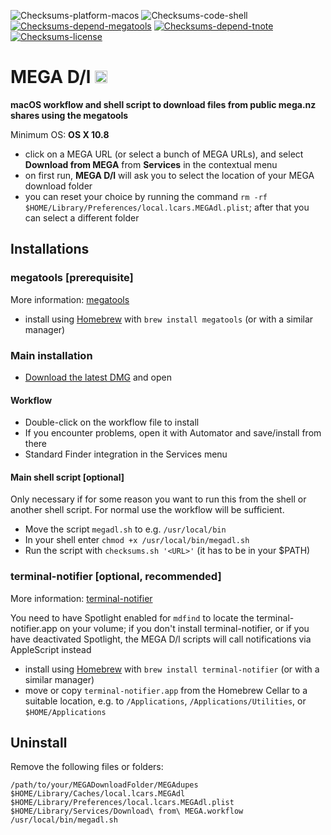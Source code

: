 ![Checksums-platform-macos](https://img.shields.io/badge/platform-macOS-lightgrey.svg)
![Checksums-code-shell](https://img.shields.io/badge/code-shell-yellow.svg)
[![Checksums-depend-megatools](https://img.shields.io/badge/dependency-megatools%201.9.98-green.svg)](https://github.com/megous/megatools)
[![Checksums-depend-tnote](https://img.shields.io/badge/dependency-terminal--notifier%201.7.1-green.svg)](https://github.com/alloy/terminal-notifier)
[![Checksums-license](http://img.shields.io/badge/license-MIT+-blue.svg)](https://github.com/JayBrown/Checksums/blob/master/license.md)

# MEGA D/l <img src="https://github.com/JayBrown/Checksums/blob/master/img/jb-img.png" height="20px"/>
**macOS workflow and shell script to download files from public mega.nz shares using the megatools**

Minimum OS: **OS X 10.8**

* click on a MEGA URL (or select a bunch of MEGA URLs), and select **Download from MEGA** from **Services** in the contextual menu
* on first run, **MEGA D/l** will ask you to select the location of your MEGA download folder
* you can reset your choice by running the command `rm -rf $HOME/Library/Preferences/local.lcars.MEGAdl.plist`; after that you can select a different folder

## Installations
### megatools [prerequisite]
More information: [megatools](https://github.com/megous/megatools)

* install using [Homebrew](http://brew.sh) with `brew install megatools` (or with a similar manager)

### Main installation
* [Download the latest DMG](https://github.com/JayBrown/MEGA-D-l/releases) and open

#### Workflow
* Double-click on the workflow file to install
* If you encounter problems, open it with Automator and save/install from there
* Standard Finder integration in the Services menu

#### Main shell script [optional]
Only necessary if for some reason you want to run this from the shell or another shell script. For normal use the workflow will be sufficient.

* Move the script `megadl.sh` to e.g. `/usr/local/bin`
* In your shell enter `chmod +x /usr/local/bin/megadl.sh`
* Run the script with `checksums.sh '<URL>'` (it has to be in your $PATH)

### terminal-notifier [optional, recommended]
More information: [terminal-notifier](https://github.com/alloy/terminal-notifier)

You need to have Spotlight enabled for `mdfind` to locate the terminal-notifier.app on your volume; if you don't install terminal-notifier, or if you have deactivated Spotlight, the MEGA D/l scripts will call notifications via AppleScript instead

* install using [Homebrew](http://brew.sh) with `brew install terminal-notifier` (or with a similar manager)
* move or copy `terminal-notifier.app` from the Homebrew Cellar to a suitable location, e.g. to `/Applications`, `/Applications/Utilities`, or `$HOME/Applications`

## Uninstall
Remove the following files or folders:

```
/path/to/your/MEGADownloadFolder/MEGAdupes
$HOME/Library/Caches/local.lcars.MEGAdl
$HOME/Library/Preferences/local.lcars.MEGAdl.plist
$HOME/Library/Services/Download\ from\ MEGA.workflow
/usr/local/bin/megadl.sh
```

